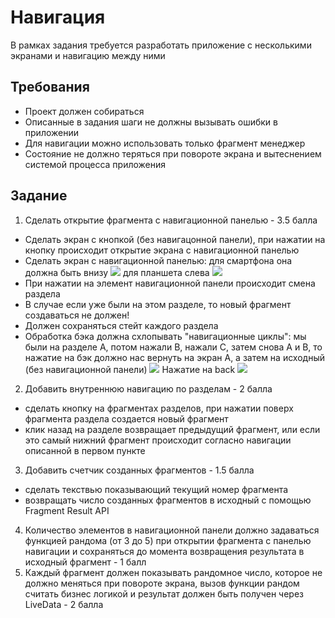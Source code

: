 # Навигация
В рамках задания требуется разработать приложение с несколькими экранами и навигацию между ними

## Требования
- Проект должен собираться
- Описанные в задания шаги не должны вызывать ошибки в приложении
- Для навигации можно использовать только фрагмент менеджер
- Состояние не должно теряться при повороте экрана и вытеснением системой процесса приложения

## Задание
1. Сделать открытие фрагмента с навигационной панелью - 3.5 балла
- Сделать экран с кнопкой (без навигацонной панели), при нажатии на кнопку происходит открытие экрана с навигационной панелью
- Сделать экран с навигационной панелью: 
для смартфона она должна быть внизу
![](data/1.png)
для планшета слева
![](data/2.png)
- При нажатии на элемент навигационной панели происходит смена раздела
- В случае если уже были на этом разделе, то новый фрагмент создаваться не должен!
- Должен сохраняться стейт каждого раздела
- Обработка бэка должна схлопывать "навигационные циклы": мы были на разделе A, потом нажали B, нажали C, затем снова A и B, то нажатие на бэк должно нас вернуть на экран A, а затем на исходный (без навигационной панели)
![](data/3.png)
Нажатие на back
![](data/4.png)
2. Добавить внутреннюю навигацию по разделам - 2 балла
- сделать кнопку на фрагментах разделов, при нажатии поверх фрагмента раздела создается новый фрагмент 
- клик назад на разделе возвращает предыдущий фрагмент, или если это самый нижний фрагмент происходит согласно навигации описанной в первом пункте
3. Добавить счетчик созданных фрагментов - 1.5 балла
- сделать текствью показывающий текущий номер фрагмента
- возвращать число созданных фрагментов в исходный с помощью Fragment Result API
4. Количество элементов в навигационной панели должно задаваться функцией рандома (от 3 до 5) при открытии фрагмента с панелью навигации и сохраняться до момента возвращения результата в исходный фрагмент - 1 балл
5. Каждый фрагмент должен показывать рандомное число, которое не должно меняться при повороте экрана, вызов функции рандом считать бизнес логикой и результат должен быть получен через LiveData - 2 балла